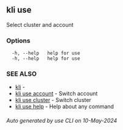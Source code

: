 ## kli use

Select cluster and account



### Options

```
  -h, --help   help for use
  -h, --help   help for use
```

### SEE ALSO

* [kli](kli.md)  - 
* [kli use account](kli_use_account.md)  - Switch account
* [kli use cluster](kli_use_cluster.md)  - Switch cluster
* [kli use help](kli_use_help.md)  - Help about any command

###### Auto generated by use CLI on 10-May-2024
